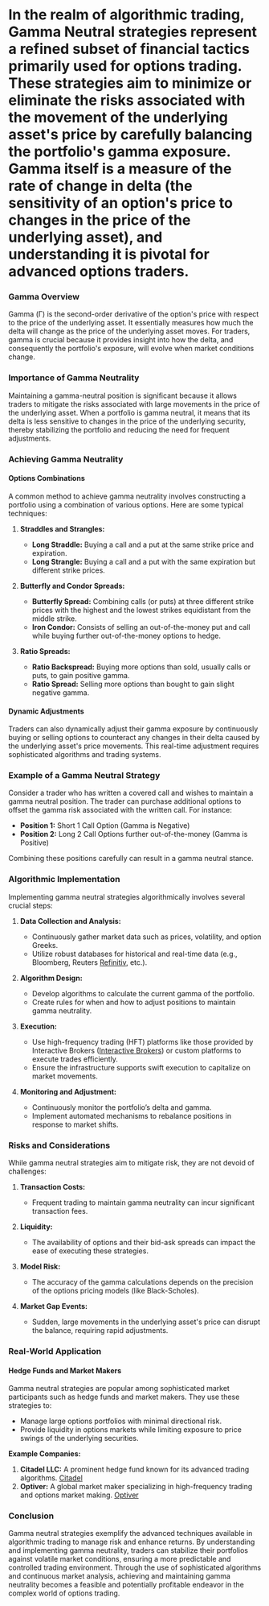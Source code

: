 # In the realm of algorithmic trading, Gamma Neutral strategies represent a refined subset of financial tactics primarily used for options trading. These strategies aim to minimize or eliminate the risks associated with the movement of the underlying asset's price by carefully balancing the portfolio's gamma exposure. Gamma itself is a measure of the rate of change in delta (the sensitivity of an option's price to changes in the price of the underlying asset), and understanding it is pivotal for advanced options traders.

### Gamma Overview
Gamma (Γ) is the second-order derivative of the option's price with respect to the price of the underlying asset. It essentially measures how much the delta will change as the price of the underlying asset moves. For traders, gamma is crucial because it provides insight into how the delta, and consequently the portfolio's exposure, will evolve when market conditions change.

### Importance of Gamma Neutrality
Maintaining a gamma-neutral position is significant because it allows traders to mitigate the risks associated with large movements in the price of the underlying asset. When a portfolio is gamma neutral, it means that its delta is less sensitive to changes in the price of the underlying security, thereby stabilizing the portfolio and reducing the need for frequent adjustments.

### Achieving Gamma Neutrality

#### Options Combinations
A common method to achieve gamma neutrality involves constructing a portfolio using a combination of various options. Here are some typical techniques:

1. **Straddles and Strangles:**
   - **Long Straddle:** Buying a call and a put at the same strike price and expiration.
   - **Long Strangle:** Buying a call and a put with the same expiration but different strike prices.

2. **Butterfly and Condor Spreads:**
   - **Butterfly Spread:** Combining calls (or puts) at three different strike prices with the highest and the lowest strikes equidistant from the middle strike.
   - **Iron Condor:** Consists of selling an out-of-the-money put and call while buying further out-of-the-money options to hedge.

3. **Ratio Spreads:**
   - **Ratio Backspread:** Buying more options than sold, usually calls or puts, to gain positive gamma.
   - **Ratio Spread:** Selling more options than bought to gain slight negative gamma.

#### Dynamic Adjustments
Traders can also dynamically adjust their gamma exposure by continuously buying or selling options to counteract any changes in their delta caused by the underlying asset's price movements. This real-time adjustment requires sophisticated algorithms and trading systems.

### Example of a Gamma Neutral Strategy
Consider a trader who has written a covered call and wishes to maintain a gamma neutral position. The trader can purchase additional options to offset the gamma risk associated with the written call. For instance:

- **Position 1:** Short 1 Call Option (Gamma is Negative)
- **Position 2:** Long 2 Call Options further out-of-the-money (Gamma is Positive)

Combining these positions carefully can result in a gamma neutral stance.

### Algorithmic Implementation
Implementing gamma neutral strategies algorithmically involves several crucial steps:

1. **Data Collection and Analysis:** 
   - Continuously gather market data such as prices, volatility, and option Greeks.
   - Utilize robust databases for historical and real-time data (e.g., Bloomberg, Reuters [Refinitiv](https://www.refinitiv.com/), etc.).

2. **Algorithm Design:**
   - Develop algorithms to calculate the current gamma of the portfolio.
   - Create rules for when and how to adjust positions to maintain gamma neutrality.

3. **Execution:**
   - Use high-frequency trading (HFT) platforms like those provided by Interactive Brokers ([Interactive Brokers](https://www.interactivebrokers.com/)) or custom platforms to execute trades efficiently.
   - Ensure the infrastructure supports swift execution to capitalize on market movements.

4. **Monitoring and Adjustment:**
   - Continuously monitor the portfolio’s delta and gamma.
   - Implement automated mechanisms to rebalance positions in response to market shifts.

### Risks and Considerations
While gamma neutral strategies aim to mitigate risk, they are not devoid of challenges:

1. **Transaction Costs:**
   - Frequent trading to maintain gamma neutrality can incur significant transaction fees.
   
2. **Liquidity:**
   - The availability of options and their bid-ask spreads can impact the ease of executing these strategies.

3. **Model Risk:**
   - The accuracy of the gamma calculations depends on the precision of the options pricing models (like Black-Scholes).

4. **Market Gap Events:**
   - Sudden, large movements in the underlying asset's price can disrupt the balance, requiring rapid adjustments.

### Real-World Application
#### Hedge Funds and Market Makers
Gamma neutral strategies are popular among sophisticated market participants such as hedge funds and market makers. They use these strategies to:

- Manage large options portfolios with minimal directional risk.
- Provide liquidity in options markets while limiting exposure to price swings of the underlying securities.

**Example Companies:**
1. **Citadel LLC:** A prominent hedge fund known for its advanced trading algorithms. [Citadel](https://www.citadel.com/)
2. **Optiver:** A global market maker specializing in high-frequency trading and options market making. [Optiver](https://www.optiver.com/)

### Conclusion
Gamma neutral strategies exemplify the advanced techniques available in algorithmic trading to manage risk and enhance returns. By understanding and implementing gamma neutrality, traders can stabilize their portfolios against volatile market conditions, ensuring a more predictable and controlled trading environment. Through the use of sophisticated algorithms and continuous market analysis, achieving and maintaining gamma neutrality becomes a feasible and potentially profitable endeavor in the complex world of options trading.
